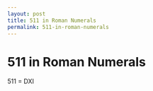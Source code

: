 ```yaml
---
layout: post
title: 511 in Roman Numerals
permalink: 511-in-roman-numerals
---
```


# 511 in Roman Numerals

511 = DXI
